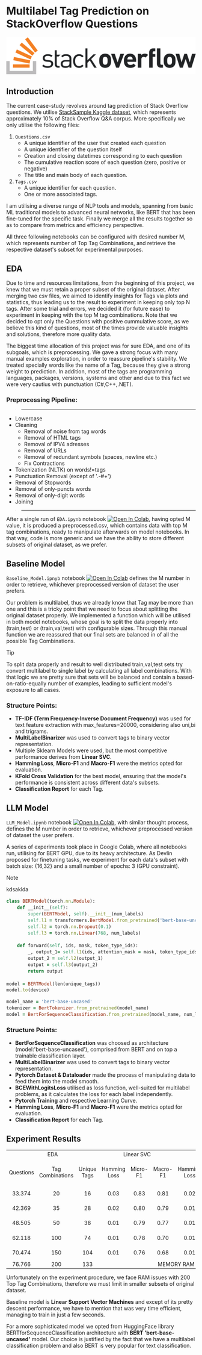 # Multilabel Tag Prediction on StackOverflow Questions

![Alt text](images/stackoverflow.png)

## Introduction
The current case-study revolves around tag prediction of Stack Overflow questions. We utilise [StackSample Kaggle dataset](https://www.kaggle.com/datasets/stackoverflow/stacksample), which represents approximately 10% of Stack Overflow Q&A corpus. More specifically we only utilise the following files:
1. `Questions.csv`
    * A unique identifier of the user that created each question
    * A unique identifier of the question itself
    * Creation and closing datetimes corresponding to each question
    * The cumulative reaction score of each question (zero, positive or negative)
    * The title and main body of each question.
3. `Tags.csv`
    * A unique identifier for each question.
    * One or more associated tags.

I am utilising a diverse range of NLP tools and models, spanning from basic ML traditional models to advanced neural networks, like BERT that has been fine-tuned for the specific task. Finally we merge all the results together so as to compare from metrics and efficiency perspective.

All three following notebooks can be configured with desired number M, which represents number of Top Tag Combinations, and retrieve the respective dataset's subset for experimental purposes. 

## EDA 
Due to time and resources limitations, from the beginning of this project, we knew that we must retain a proper subset of the original dataset. After merging two csv files, we aimed to identify insights for Tags via plots and statistics, thus leading us to the result to experiment in keeping only top N tags. After some trial and errors, we decided it (for future ease) to experiment in keeping with the top M tag combinations. Note that we decided to opt only the Questions with positive cummulative score, as we believe this kind of questions, most of the times provide valuable insights and solutions, therefore more quality data.

The biggest time allocation of this project was for sure EDA, and one of its subgoals, which is preprocessing. We gave a strong focus with many manual examples exploration, in order to reassure pipeline's stability. We treated specially words like the name of a Tag, because they give a strong weight to prediction. In addition, most of the tags are programming languages, packages, versions, systems and other and due to this fact we were very cautius with punctuation (C#,C++,.NET).

### Preprocessing Pipeline:
> ***    
- Lowercase
- Cleaning
   - Removal of noise from tag words
   - Removal of HTML tags
   - Removal of IPV4 adresses 
   - Removal of URLs
   - Removal of redundant symbols (spaces, newline etc.)
   - Fix Contractions
- Tokenization (NLTK) on words!=tags
- Punctuation Removal (except of '.-#+')
- Removal of Stopwords
- Removal of only-puncts words
- Removal of only-digit words
- Joining 
> ***    
After a single run of `EDA.ipynb` notebook [![Open In Colab](https://colab.research.google.com/assets/colab-badge.svg)](https://colab.research.google.com/github/spyros-briakos/Multilabel_StackOverflow_Tag_Prediction/blob/main/notebooks/EDA.ipynb), having opted M value, it is produced a preprocessed.csv, which contains data with top M tag combinations, ready to manipulate afterwards on model notebooks. In that way, code is more generic and we have the ability to store different subsets of original dataset, as we prefer.


## Baseline Model

`Baseline_Model.ipnyb` notebook [![Open In Colab](https://colab.research.google.com/assets/colab-badge.svg)](https://colab.research.google.com/github/spyros-briakos/Multilabel_StackOverflow_Tag_Prediction/blob/main/notebooks/Baseline_Model.ipynb) defines the M number in order to retrieve, whichever preprocessed version of dataset the user prefers. 

Our problem is multilabel, thus we already know that Tag may be more than one and this is a tricky point that we need to focus about splitting the original dataset properly. We implemented a function which will be utilised in both model notebooks, whose goal is to split the data properly into (train,test) or (train,val,test) with configurable sizes. Through this manual function we are reassured that our final sets are balanced in of all the possible Tag Combinations. 

> [!TIP]
> To split data properly and result to well distributed train,val,test sets try convert multilabel to single label by calculating all label combinations. With that logic we are pretty sure that sets will be balanced and contain a based-on-ratio-equally number of examples, leading to sufficient model's exposure to all cases. 

### Structure Points:
- **TF-IDF (Term Frequency-Inverse Document Frequency)** was used for text feature extraction with max_features=20000, considering also uni,bi and trigrams.
- **MultiLabelBinarizer** was used to convert tags to binary vector representation.
- Multiple Sklearn Models were used, but the most competitive performance derives from **Linear SVC**.
- **Hamming Loss**, **Micro-F1** and **Macro-F1** were the metrics opted for evaluation. 
- **KFold Cross Validation** for the best model, ensuring that the model's performance is consistent across different data's subsets.
- **Classification Report** for each Tag.

## LLM Model

`LLM_Model.ipynb` notebook [![Open In Colab](https://colab.research.google.com/assets/colab-badge.svg)](https://colab.research.google.com/github/spyros-briakos/Multilabel_StackOverflow_Tag_Prediction/blob/main/notebooks/LLM_Model.ipynb), with similar thought process, defines the M number in order to retrieve, whichever preprocessed version of dataset the user prefers. 

A series of experiments took place in Google Colab, where all notebooks run, utilising for BERT GPU, due to its heavy architecture. As Devlin proposed for finetuning tasks, we experiment for each data's subset with batch size: {16,32} and a small number of epochs: 3 (GPU constraint).


> [!NOTE]
> kdsaklda
```ruby
class BERTModel(torch.nn.Module):
    def __init__(self):
        super(BERTModel, self).__init__(num_labels)
        self.l1 = transformers.BertModel.from_pretrained('bert-base-uncased', return_dict=False)
        self.l2 = torch.nn.Dropout(0.1)
        self.l3 = torch.nn.Linear(768, num_labels)

    def forward(self, ids, mask, token_type_ids):
        _, output_1= self.l1(ids, attention_mask = mask, token_type_ids = token_type_ids)
        output_2 = self.l2(output_1)
        output = self.l3(output_2)
        return output

model = BERTModel(len(unique_tags))
model.to(device)
```

```ruby
model_name = 'bert-base-uncased'
tokenizer = BertTokenizer.from_pretrained(model_name)
model = BertForSequenceClassification.from_pretrained(model_name, num_labels=len(unique_tags)).to(device)
```

### Structure Points:
- **BertForSequenceClassification** was choosed as architecture (model:'bert-base-uncased'), comprised from BERT and on top a trainable classification layer.
- **MultiLabelBinarizer** was used to convert tags to binary vector representation.
- **Pytorch Dataset & Dataloader** made the process of manipulating data to feed them into the model smooth.
- **BCEWithLogitsLoss** utilised as loss function, well-suited for multilabel problems, as it calculates the loss for each label independently.
- **Pytorch Training** and respective Learning Curve.
- **Hamming Loss**, **Micro-F1** and **Macro-F1** were the metrics opted for evaluation. 
- **Classification Report** for each Tag.





















## Experiment Results

<table>

  <tr>
    <td colspan="3" align="center">EDA</td>
    <td colspan="3" align="center">Linear SVC</td>
    <td colspan="4" align="center">BERT</td>
  </tr>
  
  <tr>
    <td align="center">Questions</td>
    <td align="center">Tag Combinations</td>
    <td align="center">Unique Tags</td>
    <td align="center">Hamming Loss</td>
    <td align="center">Micro-F1</td>
    <td align="center">Macro-F1</td>
    <td align="center">Hamming Loss</td>
    <td align="center">Micro-F1</td>
    <td align="center">Macro-F1</td>
    <td align="center">Epoch GPU (Batch Size)</td>
  </tr>
  <tr>
    <td align="center">33.374</td>
    <td align="center">20</td>
    <td align="center">16</td>
    <td align="center">0.03</td>
    <td align="center">0.83</td>
    <td align="center">0.81</td>
    <td align="center">0.02</td>
    <td align="center">0.86</td>
    <td align="center">0.85</td>
    <td align="center">12 (32)</td>
  </tr>
  <tr>
    <td align="center">42.369</td>
    <td align="center">35</td>
    <td align="center">28</td>
    <td align="center">0.02</td>
    <td align="center">0.80</td>
    <td align="center">0.79</td>
    <td align="center">0.01</td>
    <td align="center">0.85</td>
    <td align="center">0.85</td>
    <td align="center">16 (16)</td>
  </tr>
  <tr>
    <td align="center">48.505</td>
  <td align="center">50</td>
  <td align="center">38</td>
  <td align="center">0.01</td>
  <td align="center">0.79</td>
  <td align="center">0.77</td>
  <td align="center">0.01</td>
  <td align="center">0.84</td>
  <td align="center">0.81</td>
  <td align="center">18 (16)</td>
  </tr>
<tr>
  <td align="center">62.118</td>
  <td align="center">100</td>
  <td align="center">74</td>
  <td align="center">0.01</td>
  <td align="center">0.78</td>
  <td align="center">0.70</td>
  <td align="center">0.01</td>
  <td align="center">0.82</td>
  <td align="center">0.70</td>
  <td align="center">21 (16)</td>
</tr>

<tr>
  <td align="center">70.474</td>
  <td align="center">150</td>
  <td align="center">104</td>
  <td align="center">0.01</td>
  <td align="center">0.76</td>
  <td align="center">0.68</td>  
  <td align="center">0.01</td>
  <td align="center">0.80</td>
  <td align="center">0.66</td>
  <td align="center">26 (16)</td>
</tr>
  <tr>
    <td align="center">76.766</td>
    <td align="center">200</td>
    <td align="center">133</td>
    <td colspan="8" align="center">MEMORY RAM CRASH</td>
  </tr>
</table>


Unfortunately on the experiment procedure, we face RAM issues with 200 Top Tag Combinations, therefore we must limit in smaller subsets of original dataset.

Baseline model is **Linear Support Vector Machines** and except of its pretty descent performance, we have to mention that was very time efficient, managing to train in just a few seconds.

For a more sophisticated model we opted from HuggingFace library BERTforSequenceClassification architecture with **BERT 'bert-base-uncased'** model. Our choice is justified by the fact that we have a multilabel classification problem and also BERT is very popular for text classification. 


